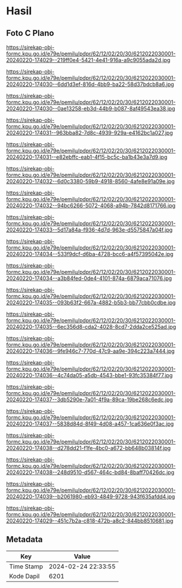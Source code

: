 # Hasil

## Foto C Plano

https://sirekap-obj-formc.kpu.go.id/e79e/pemilu/pdpr/62/12/02/20/30/6212022030001-20240220-174029--219ff0e4-5421-4e41-916a-a9c9055ada2d.jpg

https://sirekap-obj-formc.kpu.go.id/e79e/pemilu/pdpr/62/12/02/20/30/6212022030001-20240220-174030--6dd1d3ef-816d-4bb9-ba22-58d37bdcb8a6.jpg

https://sirekap-obj-formc.kpu.go.id/e79e/pemilu/pdpr/62/12/02/20/30/6212022030001-20240220-174030--0ae13258-eb3d-44b9-b087-8af49543ea38.jpg

https://sirekap-obj-formc.kpu.go.id/e79e/pemilu/pdpr/62/12/02/20/30/6212022030001-20240220-174031--963bba82-7d8c-4939-929a-e4162bc1a027.jpg

https://sirekap-obj-formc.kpu.go.id/e79e/pemilu/pdpr/62/12/02/20/30/6212022030001-20240220-174031--e82ebffc-eab1-4f15-bc5c-ba1b43e3a7d9.jpg

https://sirekap-obj-formc.kpu.go.id/e79e/pemilu/pdpr/62/12/02/20/30/6212022030001-20240220-174032--6d0c3380-59b9-4918-8560-4afe8e91a09e.jpg

https://sirekap-obj-formc.kpu.go.id/e79e/pemilu/pdpr/62/12/02/20/30/6212022030001-20240220-174032--94bc6266-5072-4068-a94b-7842d8171766.jpg

https://sirekap-obj-formc.kpu.go.id/e79e/pemilu/pdpr/62/12/02/20/30/6212022030001-20240220-174033--5d17a84a-f936-4d7d-963e-d5575847a04f.jpg

https://sirekap-obj-formc.kpu.go.id/e79e/pemilu/pdpr/62/12/02/20/30/6212022030001-20240220-174034--533f9dcf-d6ba-4728-bcc6-a4f57395042e.jpg

https://sirekap-obj-formc.kpu.go.id/e79e/pemilu/pdpr/62/12/02/20/30/6212022030001-20240220-174034--a3b84fed-0de4-4101-874a-6879aca71076.jpg

https://sirekap-obj-formc.kpu.go.id/e79e/pemilu/pdpr/62/12/02/20/30/6212022030001-20240220-174035--093b63f2-667a-4882-b5b3-bb77cbb0cdbe.jpg

https://sirekap-obj-formc.kpu.go.id/e79e/pemilu/pdpr/62/12/02/20/30/6212022030001-20240220-174035--6ec356d8-cda2-4028-8cd7-2dda2ce525ad.jpg

https://sirekap-obj-formc.kpu.go.id/e79e/pemilu/pdpr/62/12/02/20/30/6212022030001-20240220-174036--9fe946c7-770d-47c9-aa9e-394c223a7444.jpg

https://sirekap-obj-formc.kpu.go.id/e79e/pemilu/pdpr/62/12/02/20/30/6212022030001-20240220-174036--4c74da05-a5db-4543-bbe1-93fc35384f77.jpg

https://sirekap-obj-formc.kpu.go.id/e79e/pemilu/pdpr/62/12/02/20/30/6212022030001-20240220-174037--3db5290e-7a01-4f9a-89ca-19be268c6edc.jpg

https://sirekap-obj-formc.kpu.go.id/e79e/pemilu/pdpr/62/12/02/20/30/6212022030001-20240220-174037--5838d84d-8f49-4d08-a457-1ca636e0f3ac.jpg

https://sirekap-obj-formc.kpu.go.id/e79e/pemilu/pdpr/62/12/02/20/30/6212022030001-20240220-174038--d278dd21-f1fe-4bc0-a672-bb648b03814f.jpg

https://sirekap-obj-formc.kpu.go.id/e79e/pemilu/pdpr/62/12/02/20/30/6212022030001-20240220-174038--248d9510-d567-464c-bd84-8baff70426dc.jpg

https://sirekap-obj-formc.kpu.go.id/e79e/pemilu/pdpr/62/12/02/20/30/6212022030001-20240220-174039--b2061980-eb93-4849-9728-943f635afdd4.jpg

https://sirekap-obj-formc.kpu.go.id/e79e/pemilu/pdpr/62/12/02/20/30/6212022030001-20240220-174029--451c7b2a-c818-472b-a8c2-844bb8510681.jpg


## Metadata

| Key        | Value               |
| ---------- | ------------------- |
| Time Stamp | 2024-02-24 22:33:55 |
| Kode Dapil | 6201                |



